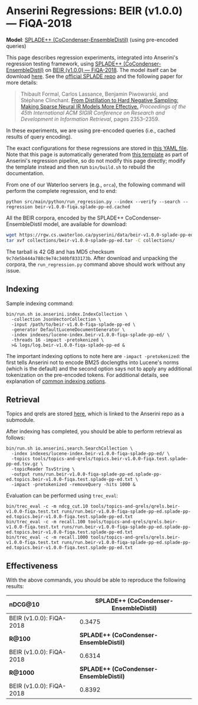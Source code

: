 # Anserini Regressions: BEIR (v1.0.0) &mdash; FiQA-2018

**Model**: [SPLADE++ (CoCondenser-EnsembleDistil)](https://arxiv.org/abs/2205.04733) (using pre-encoded queries)

This page describes regression experiments, integrated into Anserini's regression testing framework, using [SPLADE++ (CoCondenser-EnsembleDistil)](https://arxiv.org/abs/2205.04733) on [BEIR (v1.0.0) &mdash; FiQA-2018](http://beir.ai/).
The model itself can be download [here](https://huggingface.co/naver/splade-cocondenser-ensembledistil).
See the [official SPLADE repo](https://github.com/naver/splade) and the following paper for more details:

> Thibault Formal, Carlos Lassance, Benjamin Piwowarski, and Stéphane Clinchant. [From Distillation to Hard Negative Sampling: Making Sparse Neural IR Models More Effective.](https://dl.acm.org/doi/10.1145/3477495.3531857) _Proceedings of the 45th International ACM SIGIR Conference on Research and Development in Information Retrieval_, pages 2353–2359.

In these experiments, we are using pre-encoded queries (i.e., cached results of query encoding).

The exact configurations for these regressions are stored in [this YAML file](../../src/main/resources/regression/beir-v1.0.0-fiqa.splade-pp-ed.cached.yaml).
Note that this page is automatically generated from [this template](../../src/main/resources/docgen/templates/beir-v1.0.0-fiqa.splade-pp-ed.cached.template) as part of Anserini's regression pipeline, so do not modify this page directly; modify the template instead and then run `bin/build.sh` to rebuild the documentation.

From one of our Waterloo servers (e.g., `orca`), the following command will perform the complete regression, end to end:

```
python src/main/python/run_regression.py --index --verify --search --regression beir-v1.0.0-fiqa.splade-pp-ed.cached
```

All the BEIR corpora, encoded by the SPLADE++ CoCondenser-EnsembleDistil model, are available for download:

```bash
wget https://rgw.cs.uwaterloo.ca/pyserini/data/beir-v1.0.0-splade-pp-ed.tar -P collections/
tar xvf collections/beir-v1.0.0-splade-pp-ed.tar -C collections/
```

The tarball is 42 GB and has MD5 checksum `9c7de5b444a788c9e74c340bf833173b`.
After download and unpacking the corpora, the `run_regression.py` command above should work without any issue.

## Indexing

Sample indexing command:

```
bin/run.sh io.anserini.index.IndexCollection \
  -collection JsonVectorCollection \
  -input /path/to/beir-v1.0.0-fiqa-splade-pp-ed \
  -generator DefaultLuceneDocumentGenerator \
  -index indexes/lucene-index.beir-v1.0.0-fiqa-splade-pp-ed/ \
  -threads 16 -impact -pretokenized \
  >& logs/log.beir-v1.0.0-fiqa-splade-pp-ed &
```

The important indexing options to note here are `-impact -pretokenized`: the first tells Anserini not to encode BM25 doclengths into Lucene's norms (which is the default) and the second option says not to apply any additional tokenization on the pre-encoded tokens.
For additional details, see explanation of [common indexing options](../../docs/common-indexing-options.md).

## Retrieval

Topics and qrels are stored [here](https://github.com/castorini/anserini-tools/tree/master/topics-and-qrels), which is linked to the Anserini repo as a submodule.

After indexing has completed, you should be able to perform retrieval as follows:

```
bin/run.sh io.anserini.search.SearchCollection \
  -index indexes/lucene-index.beir-v1.0.0-fiqa-splade-pp-ed/ \
  -topics tools/topics-and-qrels/topics.beir-v1.0.0-fiqa.test.splade-pp-ed.tsv.gz \
  -topicReader TsvString \
  -output runs/run.beir-v1.0.0-fiqa-splade-pp-ed.splade-pp-ed.topics.beir-v1.0.0-fiqa.test.splade-pp-ed.txt \
  -impact -pretokenized -removeQuery -hits 1000 &
```

Evaluation can be performed using `trec_eval`:

```
bin/trec_eval -c -m ndcg_cut.10 tools/topics-and-qrels/qrels.beir-v1.0.0-fiqa.test.txt runs/run.beir-v1.0.0-fiqa-splade-pp-ed.splade-pp-ed.topics.beir-v1.0.0-fiqa.test.splade-pp-ed.txt
bin/trec_eval -c -m recall.100 tools/topics-and-qrels/qrels.beir-v1.0.0-fiqa.test.txt runs/run.beir-v1.0.0-fiqa-splade-pp-ed.splade-pp-ed.topics.beir-v1.0.0-fiqa.test.splade-pp-ed.txt
bin/trec_eval -c -m recall.1000 tools/topics-and-qrels/qrels.beir-v1.0.0-fiqa.test.txt runs/run.beir-v1.0.0-fiqa-splade-pp-ed.splade-pp-ed.topics.beir-v1.0.0-fiqa.test.splade-pp-ed.txt
```

## Effectiveness

With the above commands, you should be able to reproduce the following results:

| **nDCG@10**                                                                                                  | **SPLADE++ (CoCondenser-EnsembleDistil)**|
|:-------------------------------------------------------------------------------------------------------------|-----------|
| BEIR (v1.0.0): FiQA-2018                                                                                     | 0.3475    |
| **R@100**                                                                                                    | **SPLADE++ (CoCondenser-EnsembleDistil)**|
| BEIR (v1.0.0): FiQA-2018                                                                                     | 0.6314    |
| **R@1000**                                                                                                   | **SPLADE++ (CoCondenser-EnsembleDistil)**|
| BEIR (v1.0.0): FiQA-2018                                                                                     | 0.8392    |

